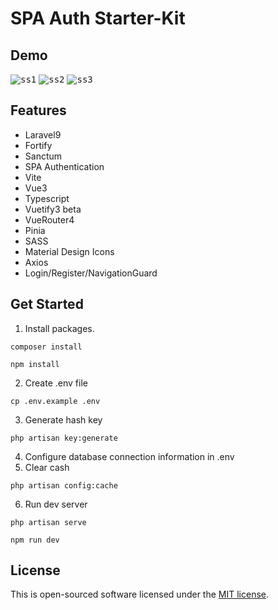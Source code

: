 # SPA Auth Starter-Kit

## Demo

<kbd>![ss1](https://user-images.githubusercontent.com/51684013/200160951-edd7716a-5f97-46bb-8cf2-f9ba49a6fa89.png)</kbd>
<kbd>![ss2](https://user-images.githubusercontent.com/51684013/200160961-bcbaed54-172f-47bc-844c-86778f6810f2.png)</kbd>
<kbd>![ss3](https://user-images.githubusercontent.com/51684013/200160964-38ceb628-60a1-4e95-a3d9-015128526109.png)</kbd>



## Features
- Laravel9
- Fortify
- Sanctum
- SPA Authentication
- Vite
- Vue3
- Typescript
- Vuetify3 beta
- VueRouter4
- Pinia
- SASS
- Material Design Icons
- Axios
- Login/Register/NavigationGuard


## Get Started
1. Install packages.
```
composer install
```
```
npm install
```
2. Create .env file
```
cp .env.example .env
```
3. Generate hash key
```
php artisan key:generate
```
4. Configure database connection information in .env
5. Clear cash
```
php artisan config:cache
```
6. Run dev server
```
php artisan serve
```
```
npm run dev
```


## License

This is open-sourced software licensed under the [MIT license](https://opensource.org/licenses/MIT).
